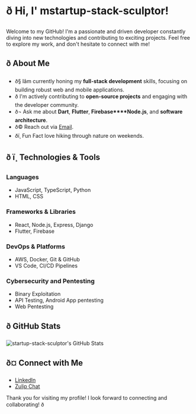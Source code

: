 # ð Hi, I' mstartup-stack-sculptor!

Welcome to my GitHub! I'm a passionate and driven developer constantly diving into new technologies and contributing to exciting projects. Feel free to explore my work, and don't hesitate to connect with me!

## ð About Me

- ð§ Iâm currently honing my **full-stack development** skills, focusing on building robust web and mobile applications.
- ð I'm actively contributing to **open-source projects** and engaging with the developer community.
- ð¬ Ask me about **Dart**, **Flutter**, **Firebase****Node.js**, and **software architecture**.
- ð© Reach out via [Email](mailo:tmishrabhuban4@gmail.com).
- ðï¸ Fun Fact love hiking through nature on weekends.

## ð ï¸ Technologies & Tools

### **Languages**
- JavaScript, TypeScript, Python
- HTML, CSS

### **Frameworks & Libraries**
- React, Node.js, Express, Django
- Flutter, Firebase

### **DevOps & Platforms**
- AWS, Docker, Git & GitHub
- VS Code, CI/CD Pipelines

### **Cybersecurity and Pentesting**
- Binary Exploitation
- API Testing, Android App pentesting
- Web Pentesting

## ð GitHub Stats

![startup-stack-sculptor's GitHub Stats](https://github-readme-stats.vercel.app/api?username=startup-stack-sculptor&show_icons=true&theme=radical)

## ð¤ Connect with Me

- [LinkedIn](https://www.linkedin.com/in/bmishra19/)
- [Zulip Chat](https://devninja.zulipchat.com/join/ua5qcskmk2exqmm6kule5y35/)

Thank you for visiting my profile! I look forward to connecting and collaborating! ð
